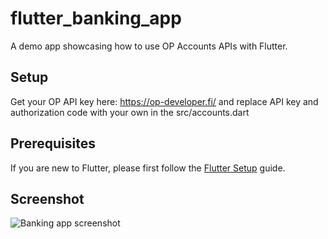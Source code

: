 # flutter_banking_app

A demo app showcasing how to use OP Accounts APIs with Flutter. 

## Setup

Get your OP API key here: https://op-developer.fi/ and replace API key and authorization code with your own in the src/accounts.dart

## Prerequisites

If you are new to Flutter, please first follow
the [Flutter Setup](https://flutter.io/setup/) guide.

## Screenshot
![Banking app screenshot](flutter_banking_app/op-accounts-sc.png)

